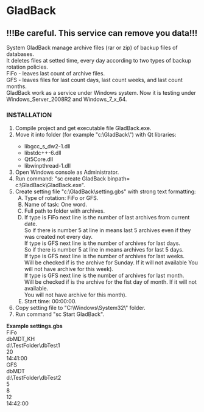 <html>
 <h1>GladBack</h1>
<h2>!!!Be careful. This service can remove you data!!!</h2>
 <body>
<p>System GladBack manage archive files (rar or zip) of backup files of databases.<br>
It deletes files at setted time, every day according to two types of backup rotation policies.<br>
FiFo - leaves last count of archive files.<br>
GFS - leaves files for last count days, last count weeks, and last count months.<br>
GladBack work as a service under Windows system. Now it is testing under
Windows_Server_2008R2 and Windows_7_x_64.</p>

<h3>INSTALLATION</h3>
<ol type="1">
<li>Compile project and get executable file GladBack.exe.</li>
<li>Move it into folder (for example "c:\GladBack\") with Qt libraries:</li>
	<ul>
		<li>libgcc_s_dw2-1.dll</li>
		<li>libstdc++-6.dll</li>
		<li>Qt5Core.dll</li>
		<li>libwinpthread-1.dll</li>
	</ul>	
<li>Open Windows console as Administrator.</li>
<li>Run command: "sc create GladBack binpath= c:\GladBack\GladBack.exe".</li>
<li>Create setting file "c:\GladBack\setting.gbs" with strong text formatting:
	<ol type="A">
		<li>Type of rotation: FiFo or GFS.</li>
		<li>Name of task: One word.</li>
		<li>Full path to folder with archives.</li>
		<li>If type is FiFo next line is the number of last archives from current date.<br>
			So if there is number 5 at line in means last 5 archives even if they was
			created not every day.<br>
			If type is GFS next line is the number of archives for last days.<br>
			So if there is number 5 at line in means archives for last 5 days.<br>
			If type is GFS next line is the number of archives for last weeks.<br>
			Will be checked if is the archive for Sunday. If it will not available
			You will not have archive for this week).<br>
			If type is GFS next line is the number of archives for last month.<br>
			Will be checked if is the archive for the fist day of month. If it will not available.<br>
			You will not have archive for this month).</li>
		<li>Start time: 00:00:00.</li>
	</ol>	
<li>Copy setting file to "C:\Windows\System32\" folder.</li>
<li>Run command "sc Start GladBack".</li>
</ol>
	
<b>Example settings.gbs</b><br>
FiFo<br>
dbMDT_KH<br>
d:\TestFolder\dbTest1\
20<br>
14:41:00<br>
GFS<br>
dbMDT<br>
d:\TestFolder\dbTest2\
5<br>
8<br>
12<br>
14:42:00<br>
 </body>
</html>
